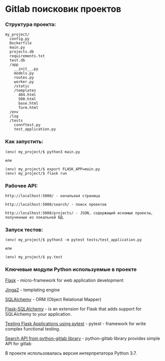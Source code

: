Gitlab поисковик проектов
========


### Структура проекта:

	my_project/
	  config.py
	  Dockerfile
	  main.py
	  projects.db
	  requirements.txt
	  test.db
	  /app
	    __init__.py
	    models.py	
	    routes.py
	    worker.py
	    /static
	    /templates
	      404.html
	      500.html
	      base.html
	      form.html
	  /env
	  /log
	  /tests
	    connftest.py
	    test_application.py
	    
	

### Как запустить:

	(env) my_project/$ python3 main.py
	
	или
	
	(env) my_project/$ export FLASK_APP=main.py
	(env) my_project/$ flask run



### Рабочeе API:

	http://localhost:5000/ - начальная страница

	http://localhost:5000/search/ - поиск проектов

	http://localhost:5000/projects/ - JSON, содержащий искомые проекты, полученные из локальной БД.


### Запуск тестов:

	(env) my_project/$ python3 -m pytest tests/test_application.py
	
	или

	(env) my_project/$ py.test


### Ключевые модули Python используемые в проекте

[Flask](https://flask.palletsprojects.com/en/1.1.x/) - micro-framework for web application development

[Jinga2](https://jinja.palletsprojects.com/en/2.11.x/) - templating engine

[SQLAlchemy](https://www.sqlalchemy.org/) - ORM (Object Relational Mapper)

[Flask-SQLAlchemy](https://flask-sqlalchemy.palletsprojects.com/en/2.x/) - is an extension for Flask that adds support for SQLAlchemy 
to your application.

[Testing Flask Applications using pytest](https://flask.palletsprojects.com/en/1.1.x/testing/) -  pytest - framework for write complex functional testing.

[Search API from python-gitlab library](https://python-gitlab.readthedocs.io/en/stable/gl_objects/search.html) - python-gitlab library provides simple API for gitlab


В проекте использовалась версия интерпретатора Python 3.7.